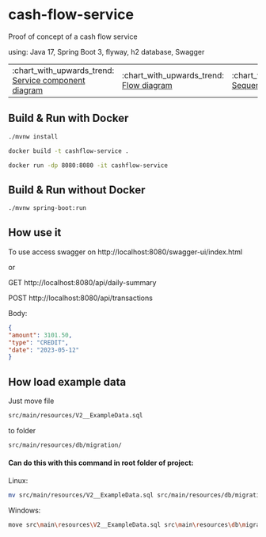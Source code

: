 # cash-flow-service
Proof of concept of a cash flow service 

using: Java 17, Spring Boot 3, flyway, h2 database, Swagger

<table>
  <tr>
    <td>
      :chart_with_upwards_trend: <a href=".github/img/componentDiagram.png">
        Service component diagram
      </a>
    </td>
    <td>
      :chart_with_upwards_trend: <a href=".github/img/flowDiagram.png">
        Flow diagram
      </a>
    </td>
    <td>
      :chart_with_upwards_trend: <a href=".github/img/sequenceDiagram.png">
       Sequence diagram
      </a>
    </td>
  </tr>
</table>

## Build & Run with Docker
```bash
./mvnw install
```
```bash
docker build -t cashflow-service .
```
```bash
docker run -dp 8080:8080 -it cashflow-service
```

## Build & Run without Docker
```bash
./mvnw spring-boot:run
```

## How use it
To use access swagger on http://localhost:8080/swagger-ui/index.html

or

GET http://localhost:8080/api/daily-summary

POST http://localhost:8080/api/transactions

Body:
```json
{
"amount": 3101.50,
"type": "CREDIT",
"date": "2023-05-12"
}
```

## How load example data
Just move file 
```bash 
src/main/resources/V2__ExampleData.sql 
```
to folder
```bash
src/main/resources/db/migration/
```

#### Can do this with this command in root folder of project:

Linux:
```bash
mv src/main/resources/V2__ExampleData.sql src/main/resources/db/migration/
```

Windows:
```bash
move src\main\resources\V2__ExampleData.sql src\main\resources\db\migration\
```
